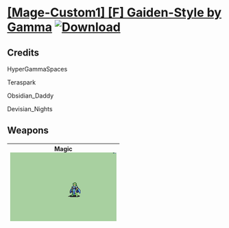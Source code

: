 # [\[Mage-Custom1\] \[F\] Gaiden-Style by Gamma](./) [![Download](https://img.shields.io/badge/Download-Click%20Here!-red)](https://minhaskamal.github.io/DownGit/#/home?url=https://github.com/Klokinator/FE-Repo/tree/main/Battle%20Animations%2FMagi%20-%20Nature-Type%2F%5BMage-Custom1%5D%20%5BF%5D%20Gaiden-Style%20by%20Gamma)
## Credits

HyperGammaSpaces

Teraspark

Obsidian_Daddy

Devisian_Nights

## Weapons

| <b>Magic</b><br/><img alt="Magic animation" src="./6.%20Magic/Magic.gif"/> |
| :---: |
